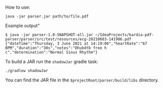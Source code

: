 How to use:

`java -jar parser.jar path/to/file.pdf`

Example output"

```
$ java -jar parser-1.0-SNAPSHOT-all.jar ~/IdeaProjects/kardia-pdf-parser/parser/src/test/resources/ecg-20210603-141906.pdf 
{"dateTime":"Thursday, 3 June 2021 at 14:19:06","heartRate":"67 BPM","duration":"30s","notes":"Dhubdtb free h c","determination":"Normal Sinus Rhythm"}
```

To build a JAR run the `shadowJar` gradle task:

`./gradlew shadowJar`

You can find the JAR file in the `$projectRoot/parser/build/libs` directory.
